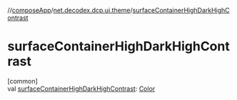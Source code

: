 //[composeApp](../../index.md)/[net.decodex.dcp.ui.theme](index.md)/[surfaceContainerHighDarkHighContrast](surface-container-high-dark-high-contrast.md)

# surfaceContainerHighDarkHighContrast

[common]\
val [surfaceContainerHighDarkHighContrast](surface-container-high-dark-high-contrast.md): [Color](https://developer.android.com/reference/kotlin/androidx/compose/ui/graphics/Color.html)
